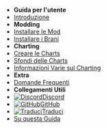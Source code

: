 - **Guida per l'utente**
- [Introduzione](./)
- **Modding**
- [Installare le Mod](installing-mods)
- [Installare i Brani](installing-songs)
- **Charting**
- [Creare le Charts](creating-charts)
- [Sfondi delle Charts](chart-backgrounds)
- [Informazioni Varie sul Charting](misc-charting-info)
- **Extra**
- [Domande Frequenti](faq)
- **Collegamenti Utili**
- [![Discord](https://icongr.am/simple/discord.svg?colored&size=16)Discord](https://discord.gg/KVzKRsbetJ)
- [![GitHub](https://icongr.am/simple/github.svg?color=808080&size=16)GitHub](https://github.com/tc-mods/TromboneChampModdingWiki)
- [![Traduci](https://icongr.am/material/translate.svg?color=808080&size=16)Traduci](https://crowdin.com/project/trombone-champ-modding-wiki)
- [Su questa Guida](about)

